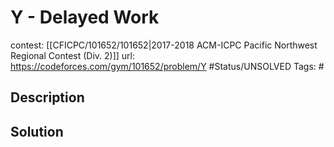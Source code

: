 # Y - Delayed Work

contest: [[CFICPC/101652/101652|2017-2018 ACM-ICPC Pacific Northwest Regional Contest (Div. 2)]]
url: https://codeforces.com/gym/101652/problem/Y
#Status/UNSOLVED
Tags: #

## Description

## Solution

